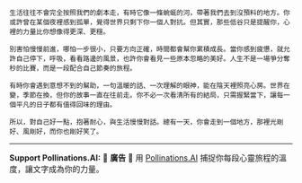```jekyll
生活往往不會完全按照我們的劇本走，有時它像一條蜿蜒的河，帶著我們去到沒預料的地方。你或許曾在某個夜裡感到孤單，覺得世界只剩下你一個人對抗。但其實，那些低谷只是提醒你，心裡的力量比你想像得更深、更穩。

別害怕慢慢前進，哪怕一步很小，只要方向正確，時間都會幫你累積成長。當你感到疲憊，就允許自己停下，呼吸，看看路邊的風景，也許你會看見一些原本忽略的美好。人生不是一場爭分奪秒的比賽，而是一段配合自己節奏的旅程。

有時你會遇到意想不到的幫助，一句溫暖的話、一次理解的眼神，能在陰天裡照亮心房。世界在變，季節在換，但你的故事一直在往前走。你不必一次看清所有的結局，只需握緊當下，讓每一個平凡的日子都有值得回味的理由。

所以，對自己好一點，抱著耐心，與生活慢慢對話。總有一天，你會走到一個地方，那裡光剛好、風剛好，而你也剛好笑了。
```



---

**Support Pollinations.AI:**
🌸 **廣告** 🌸 用 [Pollinations.AI](https://pollinations.ai/redirect/kofi) 捕捉你每段心靈旅程的溫度，讓文字成為你的力量。